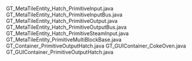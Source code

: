GT_MetaTileEntity_Hatch_PrimitiveInput.java
GT_MetaTileEntity_Hatch_PrimitiveInputBus.java
GT_MetaTileEntity_Hatch_PrimitiveOutput.java
GT_MetaTileEntity_Hatch_PrimitiveOutputBus.java
GT_MetaTileEntity_Hatch_PrimitiveSteamInput.java
GT_MetaTileEntity_PrimitiveMultiBlockBase.java
GT_Container_PrimitiveOutputHatch.java
GT_GUIContainer_CokeOven.java
GT_GUIContainer_PrimitiveOutputHatch.java
